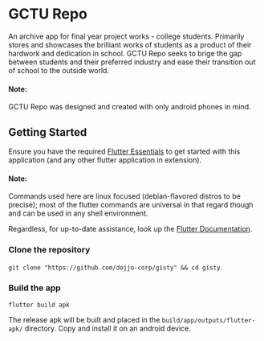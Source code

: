 # GCTU Repo

An archive app for final year project works - college students. Primarily stores and showcases the brilliant works of students as a product of their hardwork and dedication in school. 
GCTU Repo seeks to brige the gap between students and their preferred industry and ease their transition out of school to the outside world.

#### Note:
GCTU Repo was designed and created with only android phones in mind.

## Getting Started
Ensure you have the required  [Flutter Essentials](https://docs.flutter.dev/get-started/install) to get started with this application (and any other flutter application in extension).

#### Note: 
Commands used here are linux focused (debian-flavored distros to be precise); most of the flutter commands are universal in that regard though and can be used in any shell environment.

Regardless, for up-to-date assistance, look up the [Flutter Documentation](https://docs.flutter.dev/).


### Clone the repository 
`git clone "https://github.com/dojjo-corp/gisty" && cd gisty`.

### Build the app
`flutter build apk`

The release apk will be built and placed in the `build/app/outputs/flutter-apk/` directory. Copy and install it on an android device.